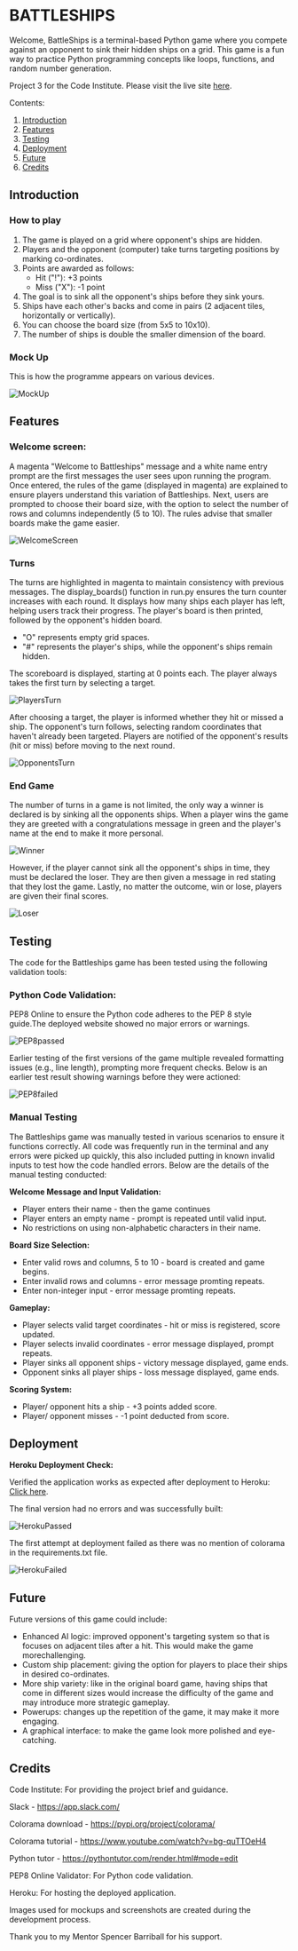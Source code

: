 # BATTLESHIPS

Welcome,
BattleShips is a terminal-based Python game where you compete against an opponent to sink their hidden ships on a grid. This game is a fun way to practice Python programming concepts like loops, functions, and random number generation.

Project 3 for the Code Institute. Please visit the live site [here](https://battleships-kwb-853aa1c83842.herokuapp.com/).

Contents:
1. [Introduction](#introduction)
2. [Features](#features)
3. [Testing](#testing)
4. [Deployment](#deployment)
5. [Future](#future)
6. [Credits](#credits) 


## Introduction

### How to play
1. The game is played on a grid where opponent's ships are hidden.
2. Players and the opponent (computer) take turns targeting positions by marking co-ordinates.
3. Points are awarded as follows:
    - Hit ("!"): +3 points
    - Miss ("X"): -1 point
4. The goal is to sink all the opponent's ships before they sink yours.
5. Ships have each other's backs and come in pairs (2 adjacent tiles, horizontally or vertically).
6. You can choose the board size (from 5x5 to 10x10).
7. The number of ships is double the smaller dimension of the board.

### Mock Up
This is how the programme appears on various devices.

![MockUp](assets/img/battleships-mock-up.jpg)


## Features

### Welcome screen:
A magenta "Welcome to Battleships" message and a white name entry prompt are the first messages the user sees upon running the program. Once entered, the rules of the game (displayed in magenta) are explained to ensure players understand this variation of Battleships. Next, users are prompted to choose their board size, with the option to select the number of rows and columns independently (5 to 10). The rules advise that smaller boards make the game easier.

![WelcomeScreen](assets/img/battleships-startup.jpg)

### Turns
The turns are highlighted in magenta to maintain consistency with previous messages. The display_boards() function in run.py ensures the turn counter increases with each round. It displays how many ships each player has left, helping users track their progress. The player's board is then printed, followed by the opponent's hidden board.

- "O" represents empty grid spaces.
- "#" represents the player's ships, while the opponent's ships remain hidden.

The scoreboard is displayed, starting at 0 points each. The player always takes the first turn by selecting a target.

![PlayersTurn](assets/img/battleships-turn-one.jpg)

After choosing a target, the player is informed whether they hit or missed a ship. The opponent's turn follows, selecting random coordinates that haven't already been targeted. Players are notified of the opponent's results (hit or miss) before moving to the next round.

![OpponentsTurn](assets/img/battleships-opp-turn.jpg)

### End Game
The number of turns in a game is not limited, the only way a winner is declared is by sinking all the opponents ships. When a player wins the game they are greeted with a congratulations message in green and the player's name at the end to make it more personal.

![Winner](assets/img/battleships-winner.jpg)

However, if the player cannot sink all the opponent's ships in time, they must be declared the loser. They are then given a message in red stating that they lost the game. Lastly, no matter the outcome, win or lose, players are given their final scores.

![Loser](assets/img/battleships-loser.jpg)


## Testing
The code for the Battleships game has been tested using the following validation tools:

### Python Code Validation:

PEP8 Online to ensure the Python code adheres to the PEP 8 style guide.The deployed website showed no major errors or warnings.

![PEP8passed](assets/img/pep8-pass.jpg)

Earlier testing of the first versions of the game multiple revealed formatting issues (e.g., line length), prompting more frequent checks. Below is an earlier test result showing warnings before they were actioned:

![PEP8failed](assets/img/pep8-fail.jpg)

### Manual Testing

The Battleships game was manually tested in various scenarios to ensure it functions correctly. All code was frequently run in the terminal and any errors were picked up quickly, this also included putting in known invalid inputs to test how the code handled errors. Below are the details of the manual testing conducted:

<strong>Welcome Message and Input Validation:</strong>

- Player enters their name - then the game continues
- Player enters an empty name - prompt is repeated until valid input.
- No restrictions on using non-alphabetic characters in their name.

<strong>Board Size Selection:</strong>

- Enter valid rows and columns, 5 to 10 - board is created and game begins.
- Enter invalid rows and columns - error message promting repeats.
- Enter non-integer input - error message promting repeats.

<strong>Gameplay:</strong>

- Player selects valid target coordinates - hit or miss is registered, score updated.
- Player selects invalid coordinates - error message displayed, prompt repeats.
- Player sinks all opponent ships - victory message displayed, game ends.
- Opponent sinks all player ships - loss message displayed, game ends.

<strong>Scoring System:</strong>

- Player/ opponent hits a ship - +3 points added score.
- Player/ opponent misses - -1 point deducted from score.


## Deployment 
<strong>Heroku Deployment Check:</strong>

Verified the application works as expected after deployment to Heroku: [Click here](https://battleships-kwb-853aa1c83842.herokuapp.com/).

The final version had no errors and was successfully built:

![HerokuPassed](assets/img/heroku-pass.jpg)

The first attempt at deployment failed as there was no mention of colorama in the requirements.txt file.

![HerokuFailed](assets/img/heroku-fail.jpg)

## Future
Future versions of this game could include:

- Enhanced AI logic: improved opponent's targeting system so that is focuses on adjacent tiles after a hit. This would make the game morechallenging.
- Custom ship placement: giving the option for players to place their ships in desired co-ordinates.
- More ship variety: like in the original board game, having ships that come in different sizes would increase the difficulty of the game and may introduce more strategic gameplay.
- Powerups: changes up the repetition of the game, it may make it more engaging.
- A graphical interface: to make the game look more polished and eye-catching.


## Credits
Code Institute: For providing the project brief and guidance.

Slack - https://app.slack.com/

Colorama download - https://pypi.org/project/colorama/

Colorama tutorial - https://www.youtube.com/watch?v=bg-quTTOeH4

Python tutor - https://pythontutor.com/render.html#mode=edit

PEP8 Online Validator: For Python code validation.

Heroku: For hosting the deployed application.

Images used for mockups and screenshots are created during the development process.

Thank you to my Mentor Spencer Barriball for his support.
